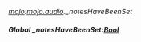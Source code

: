 _[mojo](../../modules/mojo/mojo-module.md):[mojo.audio](../../modules/mojo/mojo-audio.md).\_notesHaveBeenSet_
##### Global \_notesHaveBeenSet:[Bool](../../modules/wonkey/wonkey-types-bool.md)
